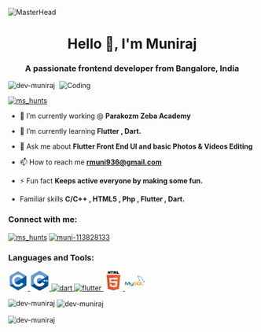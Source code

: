 ![MasterHead](https://1.bp.blogspot.com/-7A4WynwLsMw/XbBpCXG8fHI/AAAAAAAAMt4/uOa1bpLskYgrwGbllhSu2SDj_Mig8SXJQCLcBGAsYHQ/s1600/2000_600px.gif)
<h1 align="center">Hello 👋, I'm Muniraj</h1>
<h3 align="center">A passionate frontend developer from Bangalore, India</h3>
<img align="right" alt="Coding" width="400" src="https://cdn.dribbble.com/users/1162077/screenshots/3848914/programmer.gif">

<p align="left"> <img src="https://komarev.com/ghpvc/?username=dev-muniraj&label=Profile%20views&color=0e75b6&style=flat" alt="dev-muniraj" /> </p>

<p align="left"> <a href="https://twitter.com/ms_hunts" target="blank"><img src="https://img.shields.io/twitter/follow/ms_hunts?logo=twitter&style=for-the-badge" alt="ms_hunts" /></a> </p>

- 🔭 I’m currently working @ **Parakozm Zeba Academy**

- 🌱 I’m currently learning **Flutter , Dart.**

- 💬 Ask me about **Flutter Front End UI and basic Photos & Videos Editing**

- 📫 How to reach me **rmuni936@gmail.com**

- ⚡ Fun fact **Keeps active everyone by making some fun.**
  
- Familiar skills **C/C++ , HTML5 , Php , Flutter , Dart.**

<h3 align="left">Connect with me:</h3>
<p align="left">
<a href="https://twitter.com/ms_hunts" target="blank"><img align="center" src="https://raw.githubusercontent.com/rahuldkjain/github-profile-readme-generator/master/src/images/icons/Social/twitter.svg" alt="ms_hunts" height="30" width="40" /></a>
<a href="https://linkedin.com/in/muni-113828133" target="blank"><img align="center" src="https://raw.githubusercontent.com/rahuldkjain/github-profile-readme-generator/master/src/images/icons/Social/linked-in-alt.svg" alt="muni-113828133" height="30" width="40" /></a>
</p>

<h3 align="left">Languages and Tools:</h3>
<p align="left"> <a href="https://www.cprogramming.com/" target="_blank" rel="noreferrer"> <img src="https://raw.githubusercontent.com/devicons/devicon/master/icons/c/c-original.svg" alt="c" width="40" height="40"/> </a> <a href="https://www.w3schools.com/cpp/" target="_blank" rel="noreferrer"> <img src="https://raw.githubusercontent.com/devicons/devicon/master/icons/cplusplus/cplusplus-original.svg" alt="cplusplus" width="40" height="40"/> </a> <a href="https://dart.dev" target="_blank" rel="noreferrer"> <img src="https://www.vectorlogo.zone/logos/dartlang/dartlang-icon.svg" alt="dart" width="40" height="40"/> </a> <a href="https://flutter.dev" target="_blank" rel="noreferrer"> <img src="https://www.vectorlogo.zone/logos/flutterio/flutterio-icon.svg" alt="flutter" width="40" height="40"/> </a> <a href="https://www.w3.org/html/" target="_blank" rel="noreferrer"> <img src="https://raw.githubusercontent.com/devicons/devicon/master/icons/html5/html5-original-wordmark.svg" alt="html5" width="40" height="40"/> </a> <a href="https://www.mysql.com/" target="_blank" rel="noreferrer"> <img src="https://raw.githubusercontent.com/devicons/devicon/master/icons/mysql/mysql-original-wordmark.svg" alt="mysql" width="40" height="40"/> </a> </p>

<p><img align="left" src="https://github-readme-stats.vercel.app/api/top-langs?username=dev-muniraj&show_icons=true&locale=en&layout=compact" alt="dev-muniraj" /></p>

<p>&nbsp;<img align="center" src="https://github-readme-stats.vercel.app/api?username=dev-muniraj&show_icons=true&locale=en" alt="dev-muniraj" /></p>

<p><img align="center" src="https://github-readme-streak-stats.herokuapp.com/?user=dev-muniraj&" alt="dev-muniraj" /></p>
